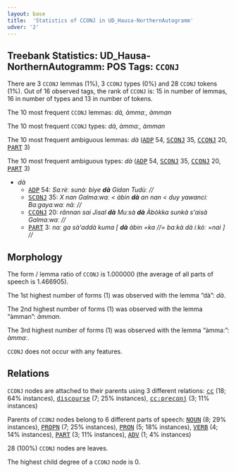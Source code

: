 ```yaml
---
layout: base
title:  'Statistics of CCONJ in UD_Hausa-NorthernAutogramm'
udver: '2'
---
```


## Treebank Statistics: UD_Hausa-NorthernAutogramm: POS Tags: `CCONJ`

There are 3 `CCONJ` lemmas (1%), 3 `CCONJ` types (0%) and 28 `CCONJ` tokens (1%).
Out of 16 observed tags, the rank of `CCONJ` is: 15 in number of lemmas, 16 in number of types and 13 in number of tokens.

The 10 most frequent `CCONJ` lemmas: <em>dà, àmmaː, àmman</em>

The 10 most frequent `CCONJ` types:  <em>dà, àmmaː, àmman</em>

The 10 most frequent ambiguous lemmas: <em>dà</em> (<tt><a href="ha_northernautogramm-pos-ADP.html">ADP</a></tt> 54, <tt><a href="ha_northernautogramm-pos-SCONJ.html">SCONJ</a></tt> 35, <tt><a href="ha_northernautogramm-pos-CCONJ.html">CCONJ</a></tt> 20, <tt><a href="ha_northernautogramm-pos-PART.html">PART</a></tt> 3)

The 10 most frequent ambiguous types:  <em>dà</em> (<tt><a href="ha_northernautogramm-pos-ADP.html">ADP</a></tt> 54, <tt><a href="ha_northernautogramm-pos-SCONJ.html">SCONJ</a></tt> 35, <tt><a href="ha_northernautogramm-pos-CCONJ.html">CCONJ</a></tt> 20, <tt><a href="ha_northernautogramm-pos-PART.html">PART</a></tt> 3)


* <em>dà</em>
  * <tt><a href="ha_northernautogramm-pos-ADP.html">ADP</a></tt> 54: <em>Saːrèː sunàː bìye <b>dà</b> Gidan Tudùː //</em>
  * <tt><a href="ha_northernautogramm-pos-SCONJ.html">SCONJ</a></tt> 35: <em>X nan Galmaːwaː < àbin <b>dà</b> an nan < duy yawanciː Baːgayaːwaː nàː //</em>
  * <tt><a href="ha_northernautogramm-pos-CCONJ.html">CCONJ</a></tt> 20: <em>rânnan sai Jìsal <b>dà</b> Muːsà <b>dà</b> Àbòkka sunkà s'aisà Galmaːwaː //</em>
  * <tt><a href="ha_northernautogramm-pos-PART.html">PART</a></tt> 3: <em>naː ga sà'addà kuma [ <b>dà</b> àbin =ka //= baːkà dà iːkòː =nai ] //</em>

## Morphology

The form / lemma ratio of `CCONJ` is 1.000000 (the average of all parts of speech is 1.466905).

The 1st highest number of forms (1) was observed with the lemma “dà”: <em>dà</em>.

The 2nd highest number of forms (1) was observed with the lemma “àmman”: <em>àmman</em>.

The 3rd highest number of forms (1) was observed with the lemma “àmmaː”: <em>àmmaː</em>.

`CCONJ` does not occur with any features.


## Relations

`CCONJ` nodes are attached to their parents using 3 different relations: <tt><a href="ha_northernautogramm-dep-cc.html">cc</a></tt> (18; 64% instances), <tt><a href="ha_northernautogramm-dep-discourse.html">discourse</a></tt> (7; 25% instances), <tt><a href="ha_northernautogramm-dep-cc-preconj.html">cc:preconj</a></tt> (3; 11% instances)

Parents of `CCONJ` nodes belong to 6 different parts of speech: <tt><a href="ha_northernautogramm-pos-NOUN.html">NOUN</a></tt> (8; 29% instances), <tt><a href="ha_northernautogramm-pos-PROPN.html">PROPN</a></tt> (7; 25% instances), <tt><a href="ha_northernautogramm-pos-PRON.html">PRON</a></tt> (5; 18% instances), <tt><a href="ha_northernautogramm-pos-VERB.html">VERB</a></tt> (4; 14% instances), <tt><a href="ha_northernautogramm-pos-PART.html">PART</a></tt> (3; 11% instances), <tt><a href="ha_northernautogramm-pos-ADV.html">ADV</a></tt> (1; 4% instances)

28 (100%) `CCONJ` nodes are leaves.

The highest child degree of a `CCONJ` node is 0.


